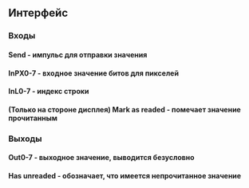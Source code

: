 ## Интерфейс

### Входы

#### Send - импульс для отправки значения

#### InPX0-7 - входное значение битов для пикселей

#### InL0-7 - индекс строки

#### (Только на стороне дисплея) Mark as readed - помечает значение прочитанным

### Выходы

#### Out0-7 - выходное значение, выводится безусловно

#### Has unreaded - обозначает, что имеется непрочитанное значение